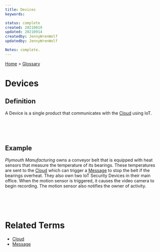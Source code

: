 ```yaml
---
title: Devices
keywords: 

status: complete
created: 20210819
updated: 20210914
createdby: JennyWrenWolf
updatedby: JennyWrenWolf

Notes: complete.
---
```

[Home](../Index.md) > [Glossary](./Index.md)

# Devices

## Definition
A Device is a single product that communicates with the [Cloud](./Glossary/Cloud.md) using IoT.

<br>
<br>
<br>

## Example
*Plymouth Manufacturing* owns a conveyor belt that is equipped with heat sensors that measure the temperature of its bearings.  These temperatures are sent to the [Cloud](./Glossary/Cloud.md) which can trigger a [Message](./Glossary/Message.md) to stop the belt if the bearings overheat.  They also own two IoT Security Devices in their main office. When the motion sensor is triggered, it causes the video camera to begin recording.  The motion sensor also notifies the owner of activity.  

<br>
<br>
<br>

# Related Terms
- [Cloud](./Glossary/Cloud.md)
- [Message](./Glossary/Message.md)